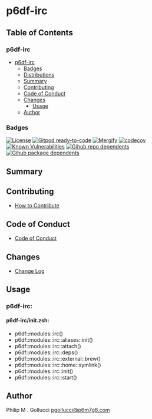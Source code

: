 # p6df-irc

## Table of Contents


### p6df-irc
- [p6df-irc](#p6df-irc)
  - [Badges](#badges)
  - [Distributions](#distributions)
  - [Summary](#summary)
  - [Contributing](#contributing)
  - [Code of Conduct](#code-of-conduct)
  - [Changes](#changes)
    - [Usage](#usage)
  - [Author](#author)

### Badges

[![License](https://img.shields.io/badge/License-Apache%202.0-yellowgreen.svg)](https://opensource.org/licenses/Apache-2.0)
[![Gitpod ready-to-code](https://img.shields.io/badge/Gitpod-ready--to--code-blue?logo=gitpod)](https://gitpod.io/#https://github.com/p6m7g8/p6df-irc)
[![Mergify](https://img.shields.io/endpoint.svg?url=https://gh.mergify.io/badges/p6m7g8/p6df-irc/&style=flat)](https://mergify.io)
[![codecov](https://codecov.io/gh/p6m7g8/p6df-irc/branch/master/graph/badge.svg?token=14Yj1fZbew)](https://codecov.io/gh/p6m7g8/p6df-irc)
[![Known Vulnerabilities](https://snyk.io/test/github/p6m7g8/p6df-irc/badge.svg?targetFile=package.json)](https://snyk.io/test/github/p6m7g8/p6df-irc?targetFile=package.json)
[![Gihub repo dependents](https://badgen.net/github/dependents-repo/p6m7g8/p6df-irc)](https://github.com/p6m7g8/p6df-irc/network/dependents?dependent_type=REPOSITORY)
[![Gihub package dependents](https://badgen.net/github/dependents-pkg/p6m7g8/p6df-irc)](https://github.com/p6m7g8/p6df-irc/network/dependents?dependent_type=PACKAGE)

## Summary

## Contributing

- [How to Contribute](CONTRIBUTING.md)

## Code of Conduct

- [Code of Conduct](https://github.com/p6m7g8/.github/blob/master/CODE_OF_CONDUCT.md)

## Changes

- [Change Log](CHANGELOG.md)

## Usage

### p6df-irc:

#### p6df-irc/init.zsh:

- p6df::modules::irc()
- p6df::modules::irc::aliases::init()
- p6df::modules::irc::attach()
- p6df::modules::irc::deps()
- p6df::modules::irc::external::brew()
- p6df::modules::irc::home::symlink()
- p6df::modules::irc::init()
- p6df::modules::irc::start()


## Author

Philip M . Gollucci <pgollucci@p6m7g8.com>
